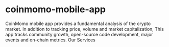 # coinmomo-mobile-app
CoinMomo mobile app provides a fundamental analysis of the crypto market. In addition to tracking price, volume and market capitalization, This app tracks community growth, open-source code development, major events and on-chain metrics.  Our Services
